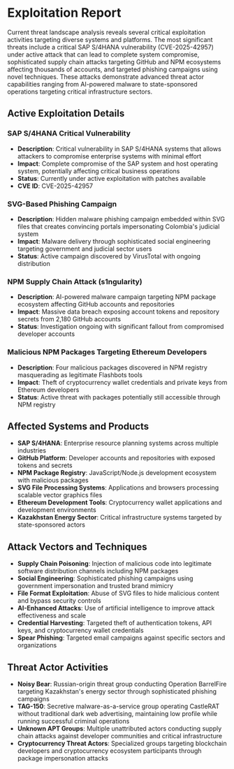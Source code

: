 # Exploitation Report

Current threat landscape analysis reveals several critical exploitation activities targeting diverse systems and platforms. The most significant threats include a critical SAP S/4HANA vulnerability (CVE-2025-42957) under active attack that can lead to complete system compromise, sophisticated supply chain attacks targeting GitHub and NPM ecosystems affecting thousands of accounts, and targeted phishing campaigns using novel techniques. These attacks demonstrate advanced threat actor capabilities ranging from AI-powered malware to state-sponsored operations targeting critical infrastructure sectors.

## Active Exploitation Details

### SAP S/4HANA Critical Vulnerability
- **Description**: Critical vulnerability in SAP S/4HANA systems that allows attackers to compromise enterprise systems with minimal effort
- **Impact**: Complete compromise of the SAP system and host operating system, potentially affecting critical business operations
- **Status**: Currently under active exploitation with patches available
- **CVE ID**: CVE-2025-42957

### SVG-Based Phishing Campaign
- **Description**: Hidden malware phishing campaign embedded within SVG files that creates convincing portals impersonating Colombia's judicial system
- **Impact**: Malware delivery through sophisticated social engineering targeting government and judicial sector users
- **Status**: Active campaign discovered by VirusTotal with ongoing distribution

### NPM Supply Chain Attack (s1ngularity)
- **Description**: AI-powered malware campaign targeting NPM package ecosystem affecting GitHub accounts and repositories
- **Impact**: Massive data breach exposing account tokens and repository secrets from 2,180 GitHub accounts
- **Status**: Investigation ongoing with significant fallout from compromised developer accounts

### Malicious NPM Packages Targeting Ethereum Developers
- **Description**: Four malicious packages discovered in NPM registry masquerading as legitimate Flashbots tools
- **Impact**: Theft of cryptocurrency wallet credentials and private keys from Ethereum developers
- **Status**: Active threat with packages potentially still accessible through NPM registry

## Affected Systems and Products

- **SAP S/4HANA**: Enterprise resource planning systems across multiple industries
- **GitHub Platform**: Developer accounts and repositories with exposed tokens and secrets
- **NPM Package Registry**: JavaScript/Node.js development ecosystem with malicious packages
- **SVG File Processing Systems**: Applications and browsers processing scalable vector graphics files
- **Ethereum Development Tools**: Cryptocurrency wallet applications and development environments
- **Kazakhstan Energy Sector**: Critical infrastructure systems targeted by state-sponsored actors

## Attack Vectors and Techniques

- **Supply Chain Poisoning**: Injection of malicious code into legitimate software distribution channels including NPM packages
- **Social Engineering**: Sophisticated phishing campaigns using government impersonation and trusted brand mimicry
- **File Format Exploitation**: Abuse of SVG files to hide malicious content and bypass security controls
- **AI-Enhanced Attacks**: Use of artificial intelligence to improve attack effectiveness and scale
- **Credential Harvesting**: Targeted theft of authentication tokens, API keys, and cryptocurrency wallet credentials
- **Spear Phishing**: Targeted email campaigns against specific sectors and organizations

## Threat Actor Activities

- **Noisy Bear**: Russian-origin threat group conducting Operation BarrelFire targeting Kazakhstan's energy sector through sophisticated phishing campaigns
- **TAG-150**: Secretive malware-as-a-service group operating CastleRAT without traditional dark web advertising, maintaining low profile while running successful criminal operations
- **Unknown APT Groups**: Multiple unattributed actors conducting supply chain attacks against developer communities and critical infrastructure
- **Cryptocurrency Threat Actors**: Specialized groups targeting blockchain developers and cryptocurrency ecosystem participants through package impersonation attacks